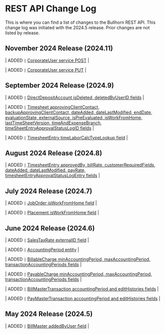 # REST API Change Log

This is where you can find a list of changes to the Bullhorn REST API. This change log was initiated with the 2024.5 release. Prior changes are not listed by release.
## November 2024 Release (2024.11)

| ADDED ```|``` [CorporateUser service POST](http://bullhorn.github.io/rest-api-docs/index.html#post-services-corporateuser) |

| ADDED ```|``` [CorporateUser service PUT](http://bullhorn.github.io/rest-api-docs/index.html#put-services-corporateuser) |


## September 2024 Release (2024.9)

| ADDED ```|``` [DirectDepositAccount isDeleted, deletedByUserID fields](http://bullhorn.github.io/rest-api-docs/entityref.html#pay-and-bill-directdepositaccount) |

| ADDED ```|``` [Timesheet approvingClientContact, backupApprovingClientContact, dateAdded, dateLastModified, endDate, evaluationState, externalSource, isPreEvaluated, isWorkFromHome, lastTimeSheetVersion, timeAndExpenseBranch, timeSheetEntryApprovalStatusLogID fields](http://bullhorn.github.io/rest-api-docs/entityref.html#timesheet) |

| ADDED ```|``` [TimesheetEntry timeLaborCalcTypeLookup field](http://bullhorn.github.io/rest-api-docs/entityref.html#timesheetentry) |

## August 2024 Release (2024.8)

| ADDED ```|``` [TimesheetEntry approvedBy, billRate, customerRequiredFields, dateAdded, dateLastModified, payRate, timesheetEntryApprovalStatusLogEntry fields](http://bullhorn.github.io/rest-api-docs/entityref.html#timesheetentry) |

## July 2024 Release (2024.7)

| ADDED ```|``` [JobOrder isWorkFromHome field](http://bullhorn.github.io/rest-api-docs/entityref.html#joborder) |

| ADDED ```|``` [Placement isWorkFromHome field](http://bullhorn.github.io/rest-api-docs/entityref.html#placement) |

## June 2024 Release (2024.6)

| ADDED ```|``` [SalesTaxRate externalID field](https://bullhorn.github.io/rest-api-docs/entityref.html#pay-and-bill-salestaxrate) |

| ADDED ```|``` [AccountingPeriod entity](https://bullhorn.github.io/rest-api-docs/entityref.html#pay-and-bill-accountingperiod) |

| ADDED ```|``` [BillableCharge minAccountingPeriod, maxAccountingPeriod, transactionAccountingPeriods fields](https://bullhorn.github.io/rest-api-docs/entityref.html#pay-and-bill-billablecharge) |

| ADDED ```|``` [PayableCharge minAccountingPeriod, maxAccountingPeriod, transactionAccountingPeriods fields](https://bullhorn.github.io/rest-api-docs/entityref.html#pay-and-bill-payablecharge) |

| ADDED ```|``` [BillMasterTransaction accountingPeriod and editHistories fields](https://bullhorn.github.io/rest-api-docs/entityref.html#pay-and-bill-billmastertransaction) |

| ADDED ```|``` [PayMasterTransaction accountingPeriod and editHistories fields](https://bullhorn.github.io/rest-api-docs/entityref.html#pay-and-bill-paymastertransaction) |

## May 2024 Release (2024.5)

| ADDED ```|``` [BillMaster addedByUser field](https://bullhorn.github.io/rest-api-docs/entityref.html#pay-and-bill-billmaster) |
